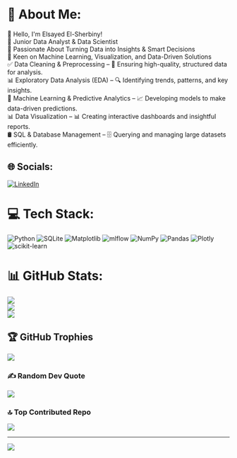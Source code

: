 # 💫 About Me:
👋 Hello, I'm Elsayed El-Sherbiny!<br>🔹 Junior Data Analyst & Data Scientist<br>🔹 Passionate About Turning Data into Insights & Smart Decisions<br>🔹 Keen on Machine Learning, Visualization, and Data-Driven Solutions<br>✅ Data Cleaning & Preprocessing – 🧹 Ensuring high-quality, structured data for analysis.<br>📊 Exploratory Data Analysis (EDA) – 🔍 Identifying trends, patterns, and key insights.<br>🤖 Machine Learning & Predictive Analytics – 📈 Developing models to make data-driven predictions.<br>📊 Data Visualization – 📊 Creating interactive dashboards and insightful reports.<br>🛢 SQL & Database Management – 🗄️ Querying and managing large datasets efficiently.


## 🌐 Socials:
[![LinkedIn](https://img.shields.io/badge/LinkedIn-%230077B5.svg?logo=linkedin&logoColor=white)](https://linkedin.com/in/www.linkedin.com/in/elsayed11) 

# 💻 Tech Stack:
![Python](https://img.shields.io/badge/python-3670A0?style=for-the-badge&logo=python&logoColor=ffdd54) ![SQLite](https://img.shields.io/badge/sqlite-%2307405e.svg?style=for-the-badge&logo=sqlite&logoColor=white) ![Matplotlib](https://img.shields.io/badge/Matplotlib-%23ffffff.svg?style=for-the-badge&logo=Matplotlib&logoColor=black) ![mlflow](https://img.shields.io/badge/mlflow-%23d9ead3.svg?style=for-the-badge&logo=numpy&logoColor=blue) ![NumPy](https://img.shields.io/badge/numpy-%23013243.svg?style=for-the-badge&logo=numpy&logoColor=white) ![Pandas](https://img.shields.io/badge/pandas-%23150458.svg?style=for-the-badge&logo=pandas&logoColor=white) ![Plotly](https://img.shields.io/badge/Plotly-%233F4F75.svg?style=for-the-badge&logo=plotly&logoColor=white) ![scikit-learn](https://img.shields.io/badge/scikit--learn-%23F7931E.svg?style=for-the-badge&logo=scikit-learn&logoColor=white)
# 📊 GitHub Stats:
![](https://github-readme-stats.vercel.app/api?username=Elsayede1&theme=radical&hide_border=true&include_all_commits=false&count_private=false)<br/>
![](https://nirzak-streak-stats.vercel.app/?user=Elsayede1&theme=radical&hide_border=true)<br/>
![](https://github-readme-stats.vercel.app/api/top-langs/?username=Elsayede1&theme=radical&hide_border=true&include_all_commits=false&count_private=false&layout=compact)

## 🏆 GitHub Trophies
![](https://github-profile-trophy.vercel.app/?username=Elsayede1&theme=radical&no-frame=true&no-bg=true&margin-w=4)

### ✍️ Random Dev Quote
![](https://quotes-github-readme.vercel.app/api?type=horizontal&theme=radical)

### 🔝 Top Contributed Repo
![](https://github-contributor-stats.vercel.app/api?username=Elsayede1&limit=5&theme=dark&combine_all_yearly_contributions=true)

---
[![](https://visitcount.itsvg.in/api?id=Elsayede1&icon=6&color=0)](https://visitcount.itsvg.in)

<!-- Proudly created with GPRM ( https://gprm.itsvg.in ) -->
